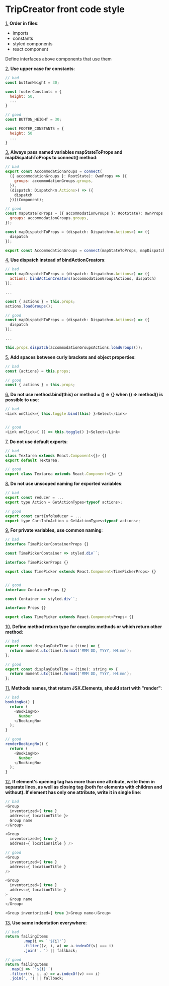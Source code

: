 # TripCreator front code style


<a name="order-in-files"></a>
[1.](#order-in-files) **Order in files**:

  - imports
  - constants
  - styled components
  - react component

  Define interfaces above components that use them

<a name="uppercase-constants"></a>
[2.](#uppercase-constants) **Use upper case for constants**:

  ```javascript
  // bad
  const buttonHeight = 30;

  const footerConstants = {
    height: 50,
    ...
  }

  // good
  const BUTTON_HEIGHT = 30;

  const FOOTER_CONSTANTS = {
    height: 50
    ...
  }

  ```

<a name="named-variables-to-connect"></a>
[3.](#named-variables-to-connect) **Always pass named variables mapStateToProps and mapDispatchToProps to connect() method**:

  ```javascript
  // bad
  export const AccommodationGroups = connect(
    ({ accommodationGroups }: RootState): OwnProps => ({
      groups: accommodationGroups.groups,
    }),
    (dispatch: Dispatch<m.Actions>) => ({
      dispatch
    }))(Component);

  // good
  const mapStateToProps = ({ accommodationGroups }: RootState): OwnProps => ({
    groups: accommodationGroups.groups,
  });

  const mapDispatchToProps = (dispatch: Dispatch<m.Actions>) => ({
    dispatch
  });

  export const AccommodationGroups = connect(mapStateToProps, mapDispatchToProps)(Component);

  ```

<a name="use-bind-action-creators"></a>
[4.](#use-bind-action-creators) **Use dispatch instead of bindActionCreators**:

  ```javascript
  // bad
  const mapDispatchToProps = (dispatch: Dispatch<m.Actions>) => ({
    actions: bindActionCreators(accommodationGroupsActions, dispatch)
  });

  ...

  const { actions } = this.props;
  actions.loadGroups();

  // good
  const mapDispatchToProps = (dispatch: Dispatch<m.Actions>) => ({
    dispatch
  });

  ...

  this.props.dispatch(accommodationGroupsActions.loadGroups());

  ```

<a name="curly-brackets-space"></a>
[5.](#curly-brackets-space) **Add spaces between curly brackets and object properties**:

  ```javascript
  // bad
  const {actions} = this.props;

  // good
  const { actions } = this.props;

  ```

<a name="do-not-use-bind"></a>
[6.](#do-not-use-bind) **Do not use method.bind(this) or method = () => {}  when () => method() is possible to use**:

  ```javascript
  // bad
  <Link onClick={ this.toggle.bind(this) }>Select</Link>


  // good
  <Link onClick={ () => this.toggle() }>Select</Link>

  ```

<a name="do-not-use-default-exports"></a>
[7.](#do-not-use-default-exports) **Do not use default exports**:

  ```javascript
  // bad
  class Textarea extends React.Component<{}> {}
  export default Textarea;

  // good
  export class Textarea extends React.Component<{}> {}

  ```

<a name="uncscoped-naming-for-exported-variables"></a>
[8.](#uncscoped-naming-for-exported-variables) **Do not use unscoped naming for exported variables**:

  ```javascript
  // bad
  export const reducer = ...
  export type Action = GetActionTypes<typeof actions>;

  // good
  export const cartInfoReducer = ...
  export type CartInfoAction = GetActionTypes<typeof actions>;

  ```

<a name="common-naming-for-private-variables"></a>
[9.](#common-naming-for-private-variables) **For private variables, use common naming**:

  ```javascript
  // bad
  interface TimePickerContainerProps {}

  const TimePickerContainer => styled.div``;

  interface TimePickerProps {}

  export class TimePicker extends React.Component<TimePickerProps> {}


  // good
  interface ContainerProps {}

  const Container => styled.div``;

  interface Props {}

  export class TimePicker extends React.Component<Props> {}

  ```

<a name="define-method-return-type"></a>
[10.](#define-method-return-type) **Define method return type for complex methods or which return other method**:

  ```javascript
  // bad
  export const displayDateTime = (time) => {
    return moment.utc(time).format('MMM DD, YYYY, HH:mm');
  };

  // good
  export const displayDateTime = (time): string => {
    return moment.utc(time).format('MMM DD, YYYY, HH:mm');
  };

  ```

<a name="render-prefix"></a>
[11.](#render-prefix) **Methods names, that return JSX.Elements, should start with "render"**:

  ```javascript
  // bad
  bookingNo() {
    return (
      <BookingNo>
        Number
      </BookingNo>
    );
  }

  // good
  renderBookingNo() {
    return (
      <BookingNo>
        Number
      </BookingNo>
    );
  }

  ```

<a name="atributes-in-separate-lines"></a>
[12.](#atributes-in-separate-lines) **If element's opening tag has more than one attribute, write them in separate lines, as well as closing tag (both for elements with children and without). If element has only one attribute, write it in single line**:

  ```javascript
  // bad
  <Group
    inventorized={ true }
    address={ locationTitle }>
    Group name
  </Group>

  <Group
    inventorized={ true }
    address={ locationTitle } />

  // good
  <Group
    inventorized={ true }
    address={ locationTitle }
  />

  <Group
    inventorized={ true }
    address={ locationTitle }
  >
    Group name
  </Group>

  <Group inventorized={ true }>Group name</Group>

  ```

<a name="same-indentation"></a>
[13.](#same-indentation) **Use same indentation everywhere**:

  ```javascript
  // bad
  return failingItems
          .map(i => `'${i}'`)
          .filter((v, i, a) => a.indexOf(v) === i)
          .join(', ') || fallback;

  // good
  return failingItems
    .map(i => `'${i}'`)
    .filter((v, i, a) => a.indexOf(v) === i)
    .join(', ') || fallback;

  ```

